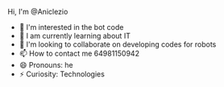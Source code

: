 Hi, I'm @Aniclezio
- 👀 I'm interested in the bot code
- 🌱 I am currently learning about IT
- 💞️ I'm looking to collaborate on developing codes for robots
- 📫 How to contact me 64981150942
- 😄 Pronouns: he
- ⚡ Curiosity: Technologies
<!---
Aniclezio/Aniclezio is a ✨ special ✨ repository because its `README.md` (this file) appears on your GitHub profile.
You can click the Preview link to take a look at your changes.
--->

